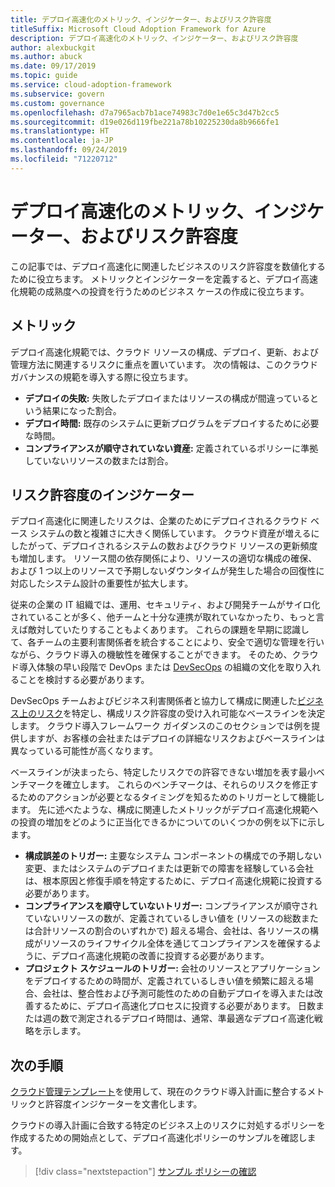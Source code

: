 ```yaml
---
title: デプロイ高速化のメトリック、インジケーター、およびリスク許容度
titleSuffix: Microsoft Cloud Adoption Framework for Azure
description: デプロイ高速化のメトリック、インジケーター、およびリスク許容度
author: alexbuckgit
ms.author: abuck
ms.date: 09/17/2019
ms.topic: guide
ms.service: cloud-adoption-framework
ms.subservice: govern
ms.custom: governance
ms.openlocfilehash: d7a7965acb7b1ace74983c7d0e1e65c3d47b2cc5
ms.sourcegitcommit: d19e026d119fbe221a78b10225230da8b9666fe1
ms.translationtype: HT
ms.contentlocale: ja-JP
ms.lasthandoff: 09/24/2019
ms.locfileid: "71220712"
---
```

# <a name="deployment-acceleration-metrics-indicators-and-risk-tolerance"></a>デプロイ高速化のメトリック、インジケーター、およびリスク許容度

この記事では、デプロイ高速化に関連したビジネスのリスク許容度を数値化するために役立ちます。 メトリックとインジケーターを定義すると、デプロイ高速化規範の成熟度への投資を行うためのビジネス ケースの作成に役立ちます。

## <a name="metrics"></a>メトリック

デプロイ高速化規範では、クラウド リソースの構成、デプロイ、更新、および管理方法に関連するリスクに重点を置いています。 次の情報は、このクラウド ガバナンスの規範を導入する際に役立ちます。

- **デプロイの失敗:** 失敗したデプロイまたはリソースの構成が間違っているという結果になった割合。
- **デプロイ時間:** 既存のシステムに更新プログラムをデプロイするために必要な時間。
- **コンプライアンスが順守されていない資産:** 定義されているポリシーに準拠していないリソースの数または割合。

## <a name="risk-tolerance-indicators"></a>リスク許容度のインジケーター

デプロイ高速化に関連したリスクは、企業のためにデプロイされるクラウド ベース システムの数と複雑さに大きく関係しています。 クラウド資産が増えるにしたがって、デプロイされるシステムの数およびクラウド リソースの更新頻度も増加します。 リソース間の依存関係により、リソースの適切な構成の確保、および 1 つ以上のリソースで予期しないダウンタイムが発生した場合の回復性に対応したシステム設計の重要性が拡大します。

<!-- "en-us" location is required for the URL below. -->

従来の企業の IT 組織では、運用、セキュリティ、および開発チームがサイロ化されていることが多く、他チームと十分な連携が取れていなかったり、もっと言えば敵対していたりすることもよくあります。 これらの課題を早期に認識して、各チームの主要利害関係者を統合することにより、安全で適切な管理を行いながら、クラウド導入の機敏性を確保することができます。 そのため、クラウド導入体験の早い段階で DevOps または [DevSecOps](https://www.microsoft.com/en-us/securityengineering/devsecops) の組織の文化を取り入れることを検討する必要があります。 

DevSecOps チームおよびビジネス利害関係者と協力して構成に関連した[ビジネス上のリスク](./business-risks.md)を特定し、構成リスク許容度の受け入れ可能なベースラインを決定します。 クラウド導入フレームワーク ガイダンスのこのセクションでは例を提供しますが、お客様の会社またはデプロイの詳細なリスクおよびベースラインは異なっている可能性が高くなります。

ベースラインが決まったら、特定したリスクでの許容できない増加を表す最小ベンチマークを確立します。 これらのベンチマークは、それらのリスクを修正するためのアクションが必要となるタイミングを知るためのトリガーとして機能します。 先に述べたような、構成に関連したメトリックがデプロイ高速化規範への投資の増加をどのように正当化できるかについてのいくつかの例を以下に示します。

- **構成誤差のトリガー:** 主要なシステム コンポーネントの構成での予期しない変更、またはシステムのデプロイまたは更新での障害を経験している会社は、根本原因と修復手順を特定するために、デプロイ高速化規範に投資する必要があります。
- **コンプライアンスを順守していないトリガー:** コンプライアンスが順守されていないリソースの数が、定義されているしきい値を (リソースの総数または合計リソースの割合のいずれかで) 超える場合、会社は、各リソースの構成がリソースのライフサイクル全体を通じてコンプライアンスを確保するように、デプロイ高速化規範の改善に投資する必要があります。
- **プロジェクト スケジュールのトリガー:** 会社のリソースとアプリケーションをデプロイするための時間が、定義されているしきい値を頻繁に超える場合、会社は、整合性および予測可能性のための自動デプロイを導入または改善するために、デプロイ高速化プロセスに投資する必要があります。 日数または週の数で測定されるデプロイ時間は、通常、準最適なデプロイ高速化戦略を示します。

## <a name="next-steps"></a>次の手順

[クラウド管理テンプレート](./template.md)を使用して、現在のクラウド導入計画に整合するメトリックと許容度インジケーターを文書化します。

クラウドの導入計画に合致する特定のビジネス上のリスクに対処するポリシーを作成するための開始点として、デプロイ高速化ポリシーのサンプルを確認します。

> [!div class="nextstepaction"]
> [サンプル ポリシーの確認](./policy-statements.md)
